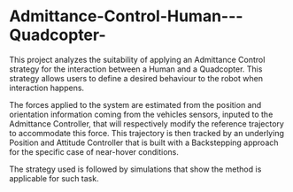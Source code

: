 # Admittance-Control-Human---Quadcopter-
This project analyzes the suitability of applying an Admittance Control strategy for the interaction between a Human and a Quadcopter. This strategy allows users to define a desired behaviour to the robot when interaction happens. <br />

The forces applied to the system are estimated from the position and orientation information coming from the vehicles sensors, inputed to the Admittance Controller, that will respectively modify the reference trajectory to accommodate this force. This trajectory is then tracked by an underlying Position and Attitude Controller that is built with a Backstepping approach for the specific case of near-hover conditions.  <br />

The strategy used is followed by simulations that show the method is applicable for such task.
